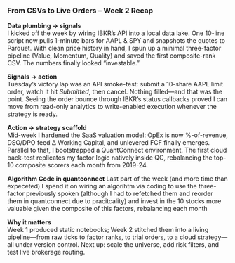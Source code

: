 ### From CSVs to Live Orders – Week 2 Recap 

**Data plumbing → signals**  
I kicked off the week by wiring IBKR’s API into a local data lake. One 10-line script now pulls 1-minute bars for AAPL & SPY and snapshots the quotes to Parquet. With clean price history in hand, I spun up a minimal three-factor pipeline (Value, Momentum, Quality) and saved the first composite-rank CSV. The numbers finally looked “investable.”

**Signals → action**  
Tuesday’s victory lap was an API smoke-test: submit a 10-share AAPL limit order, watch it hit *Submitted*, then cancel. Nothing filled—and that was the point. Seeing the order bounce through IBKR’s status callbacks proved I can move from read-only analytics to write-enabled execution whenever the strategy is ready.

**Action → strategy scaffold**  
Mid-week I hardened the SaaS valuation model: OpEx is now %-of-revenue, DSO/DPO feed Δ Working Capital, and unlevered FCF finally emerges. Parallel to that, I bootstrapped a QuantConnect environment. The first cloud back-test replicates my factor logic natively inside QC, rebalancing the top-10 composite scorers each month from 2019-24.

**Algorithm Code in quantconnect**
Last part of the week (and more time than expeceted) I spend it on wiring an algorihtm via coding to use the three-factor previously spoken (although I had to refetched them and reorder them in quantconnect due to pracitcality) and invest in the 10 stocks more valuable given the composite of this factors, rebalancing each month

**Why it matters**  
Week 1 produced static notebooks; Week 2 stitched them into a living pipeline—from raw ticks to factor ranks, to trial orders, to a cloud strategy—all under version control. Next up: scale the universe, add risk filters, and test live brokerage routing.
